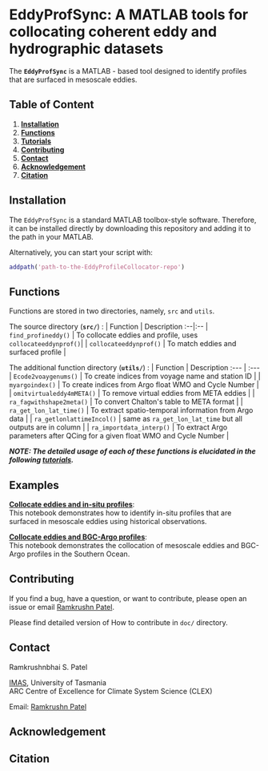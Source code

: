 # EddyProfSync: A MATLAB tools for collocating coherent eddy and hydrographic datasets

The **`EddyProfSync`** is a MATLAB - based tool designed to identify profiles that are surfaced in mesoscale eddies.

## Table of Content
1. [**Installation**](#installation-1)
1. [**Functions**](#functions)
1. [**Tutorials**](#examples)
1. [**Contributing**](#contributing)
1. [**Contact**](#contact)
1. [**Acknowledgement**](#acknowledgement)
1. [**Citation**](#citation)

<!-- 1. [**Requirements**](#requirements-1) -->

## Installation
The `EddyProfSync` is a standard MATLAB toolbox-style software. Therefore, it can be installed directly by downloading this repository and adding it to the path in your MATLAB. 

Alternatively, you can start your script with:
```matlab
addpath('path-to-the-EddyProfileCollocator-repo')
```
<!-- To quickly get started with `EddyProfSync`, follow these steps:
1.	Clone `EddyProfileCollocator` repository to your local machine.
1.	Add the toolbox to your MATLAB path.
1.	Run the provided example notebooks in the tutorials directory to understand the toolbox's capabilities. -->

<!-- ## Requirements
It is designed to work with MATLAB basic Toolbox. -->

## Functions
Functions are stored in two directories, namely, `src` and `utils`.

The source directory (**`src/`**) :
| Function | Description
:--|:--
| `find_profineddy()` | To collocate eddies and profile, uses `collocateeddynprof()`|
| `collocateeddynprof()` | To match eddies and surfaced profile |


The additional function directory (**`utils/`**) :
| Function | Description
:--- | :---
| `Ecode2voaygenums()` | To create indices from voyage name and station ID |
| `myargoindex()` | To create indices from Argo float WMO and Cycle Number |
| `omitvirtualeddy4mMETA()` | To remove virtual eddies from META eddies |
| `ra_fagwithshape2meta()` | To convert Chalton's table to META format |
| `ra_get_lon_lat_time()` | To extract spatio-temporal information from Argo data |
| `ra_getlonlattimeIncol()` | same as `ra_get_lon_lat_time` but all outputs are in column |
| `ra_importdata_interp()` | To extract Argo parameters after QCing for a given float WMO and Cycle Number |

**_NOTE: The detailed usage of each of these functions is elucidated in the following [tutorials](#examples)._**

## Examples
[**Collocate eddies and in-situ profiles**](tutorials/matchInsituProfiles_stas.html):\
This notebook demonstrates how to identify in-situ profiles that are surfaced in mesoscale eddies using historical observations.

[**Collocate eddies and BGC-Argo profiles**](tutorials/matchArgo_SO.ipynb):\
This notebook demonstrates the collocation of mesoscale eddies and BGC-Argo profiles in the Southern Ocean.

## Contributing
If you find a bug, have a question, or want to contribute, please open an issue or email [Ramkrushn Patel](Ramkrushnbhai.Patel@utas.edu.au). 

Please find detailed version of How to contribute in `doc/` directory.

## Contact
Ramkrushnbhai S. Patel

[IMAS](https://www.imas.utas.edu.au/), University of Tasmania\
ARC Centre of Excellence for Climate System Science (CLEX)

Email: [Ramkrushn Patel](mailto:Ramkrushnbhai.Patel@utas.edu.au)


## Acknowledgement

## Citation